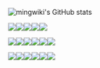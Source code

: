 ![mingwiki's GitHub stats](https://github-readme-stats.vercel.app/api?username=mingwiki&show_icons=true&theme=radical)

![](https://img.shields.io/badge/VScode-blue?style=for-the-badge&logo=visualstudiocode)![](https://img.shields.io/badge/neovim-2bc451?style=for-the-badge&logo=neovim)![](https://img.shields.io/badge/chrome-3366b7?style=for-the-badge&logo=google-chrome)![](https://img.shields.io/badge/Debian-red?style=for-the-badge&logo=debian)![](https://img.shields.io/badge/jetbrains-mono-000b1d?style=for-the-badge&logo=jetbrains)

![](https://img.shields.io/badge/docker-2CB7EC?style=for-the-badge&logo=docker)![](https://img.shields.io/badge/nginx-74C053?style=for-the-badge&logo=nginx)![](https://img.shields.io/badge/postgresql-3bc9db?style=for-the-badge&logo=postgresql)![](https://img.shields.io/badge/redis-ea6c56?style=for-the-badge&logo=redis)![](https://img.shields.io/badge/nextjs-3b4252?style=for-the-badge&logo=vercel)![](https://img.shields.io/badge/prisma-grey?style=for-the-badge&logo=prisma)

![](https://img.shields.io/badge/typescript-5f91c6?style=for-the-badge&logo=typescript)![](https://img.shields.io/badge/eslint-8080F2?style=for-the-badge&logo=eslint)![](https://img.shields.io/badge/react-8ba3c9?style=for-the-badge&logo=react)![](https://img.shields.io/badge/mobx-c48866?style=for-the-badge&logo=mobx)![](https://img.shields.io/badge/vite-562a82?style=for-the-badge&logo=vite)![](https://img.shields.io/badge/nodejs-67bc5c?style=for-the-badge&logo=node.js)
